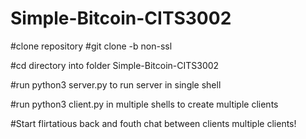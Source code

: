 # Simple-Bitcoin-CITS3002

#clone repository 
  #git clone -b non-ssl 

#cd directory into folder Simple-Bitcoin-CITS3002

#run python3 server.py to run server in single shell

#run python3 client.py in multiple shells to create multiple clients

#Start flirtatious back and fouth chat between clients multiple clients!
